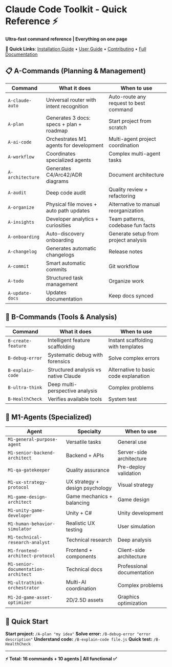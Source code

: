 # Claude Code Toolkit - Quick Reference ⚡

**Ultra-fast command reference | Everything on one page**

**🔗 Quick Links**: [Installation Guide](../INSTALLATION.md) • [User Guide](USER-GUIDE.md) • [Contributing](../CONTRIBUTING.md) • [Full Documentation](../README.md#-documentation)

## 📋 A-Commands (Planning & Management)

| Command | What it does | When to use |
|---------|--------------|-------------|
| `A-claude-auto` | Universal router with intent recognition | Auto-route any request to best command |
| `A-plan` | Generates 3 docs: specs + plan + roadmap | Start project from scratch |
| `A-ai-code` | Orchestrates M1 agents for development | Multi-agent project coordination |
| `A-workflow` | Coordinates specialized agents | Complex multi-agent tasks |
| `A-architecture` | Generates C4/Arc42/ADR diagrams | Document architecture |
| `A-audit` | Deep code audit | Quality review + refactoring |
| `A-organize` | Physical file moves + auto path updates | Alternative to manual reorganization |
| `A-insights` | Developer analytics + curiosities | Team patterns, codebase fun facts |
| `A-onboarding` | Auto-discovery onboarding | Generate setup from project analysis |
| `A-changelog` | Generates automatic changelogs | Release notes |
| `A-commit` | Smart automatic commits | Git workflow |
| `A-todo` | Structured task management | Organize work |
| `A-update-docs` | Updates documentation | Keep docs synced |

## 🔧 B-Commands (Tools & Analysis)

| Command | What it does | When to use |
|---------|--------------|-------------|
| `B-create-feature` | Intelligent feature scaffolding | Instant scaffolding with templates |
| `B-debug-error` | Systematic debug with forensics | Solve complex errors |
| `B-explain-code` | Structured analysis vs native Claude | Alternative to basic code explanation |
| `B-ultra-think` | Deep multi-perspective analysis | Complex problems |
| `B-HealthCheck` | Verifies available tools | System test |

## 🤖 M1-Agents (Specialized)

| Agent | Specialty | When to use |
|-------|-----------|-------------|
| `M1-general-purpose-agent` | Versatile tasks | General use |
| `M1-senior-backend-architect` | Backend + APIs | Server-side architecture |
| `M1-qa-gatekeeper` | Quality assurance | Pre-deploy validation |
| `M1-ux-strategy-protocol` | UX strategy + design psychology | Visual strategy |
| `M1-game-design-architect` | Game mechanics + balancing | Game design |
| `M1-unity-game-developer` | Unity + C# | Unity development |
| `M1-human-behavior-simulator` | Realistic UX testing | User simulation |
| `M1-technical-research-analyst` | Technical research | Deep analysis |
| `M1-frontend-architect-protocol` | Frontend + components | Client-side architecture |
| `M1-senior-documentation-architect` | Technical docs | Professional documentation |
| `M1-ultrathink-orchestrator` | Multi-AI coordination | Complex problems |
| `M1-2d-game-asset-optimizer` | 2D/2.5D assets | Graphics optimization |

## 🚀 Quick Start

**Start project:** `/A-plan "my idea"`
**Solve error:** `/B-debug-error "error description"`
**Understand code:** `/B-explain-code file.js`
**Quick test:** `/B-HealthCheck`

---
**⚡ Total: 16 commands + 10 agents | All functional ✅**